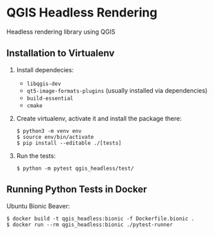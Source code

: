 # QGIS Headless Rendering

Headless rendering library using QGIS

## Installation to Virtualenv

1. Install dependecies: 

   * `libqgis-dev`
   * `qt5-image-formats-plugins` (usually installed via dependencies)
   * `build-essential`
   * `cmake`

2. Create virtualenv, activate it and install the package there:

    ```
    $ python3 -m venv env
    $ source env/bin/activate
    $ pip install --editable ./[tests]
    ```

3. Run the tests:

    ```
    $ python -m pytest qgis_headless/test/
    ```


## Running Python Tests in Docker

Ubuntu Bionic Beaver:

    $ docker build -t qgis_headless:bionic -f Dockerfile.bionic .
    $ docker run --rm qgis_headless:bionic ./pytest-runner

